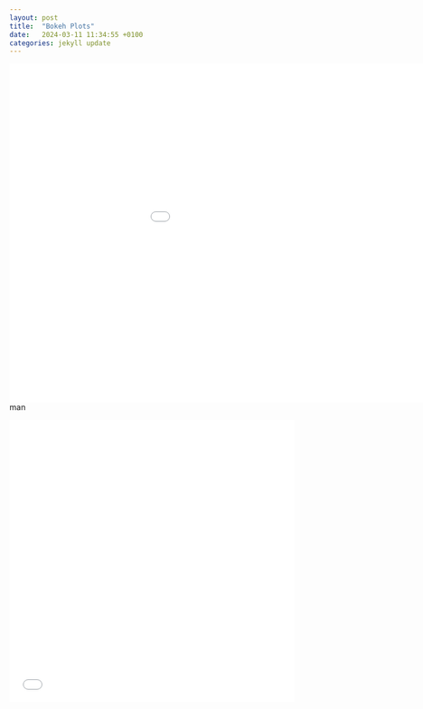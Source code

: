 ```yaml
---
layout: post
title:  "Bokeh Plots"
date:   2024-03-11 11:34:55 +0100
categories: jekyll update
---
```


<embed 
       type="text/html" 
       src="Crime.html"
       width="1100"
       height="600"
       >
</embed>
man

<iframe src="Crime.html"
        width="100%"
        height="500"
        scrolling="no"
        seamless="seamless"
        frameborder="0">
</iframe>
